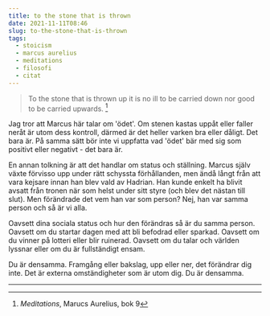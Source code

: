 ```yaml
---
title: to the stone that is thrown
date: 2021-11-11T08:46
slug: to-the-stone-that-is-thrown
tags: 
  - stoicism
  - marcus aurelius
  - meditations
  - filosofi
  - citat
---
```


> To the stone that is thrown up it is no ill to be carried down nor good to be
> carried upwards. [^1]

Jag tror att Marcus här talar om 'ödet'. Om stenen kastas uppåt eller faller
neråt är utom dess kontroll, därmed är det heller varken bra eller dåligt. Det
bara är. På samma sätt bör inte vi uppfatta vad 'ödet' bär med sig som positivt
eller negativt - det bara är. 

En annan tolkning är att det handlar om status och ställning. Marcus själv växte
förvisso upp under rätt schyssta förhållanden, men ändå långt från att vara
kejsare innan han blev vald av Hadrian. Han kunde enkelt ha blivit avsatt från
tronen när som helst under sitt styre (och blev det nästan till slut). Men
förändrade det vem han var som person? Nej, han var samma person och så är vi
alla.

Oavsett dina sociala status och hur den förändras så är du samma person. Oavsett
om du startar dagen med att bli befodrad eller sparkad. Oavsett om du vinner på
lotteri eller blir ruinerad. Oavsett om du talar och världen lyssnar eller om du
är fullständigt ensam.

Du är densamma. Framgång eller bakslag, upp eller ner, det förändrar dig inte.
Det är externa omständigheter som är utom dig. Du är densamma.


***
[^1]: _Meditations_, Marucs Aurelius, bok 9
 
